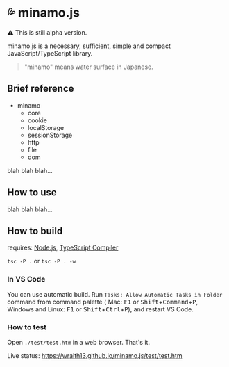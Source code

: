 # 💦 minamo.js

⚠ This is still alpha version.

minamo.js is a necessary, sufficient, simple and compact JavaScript/TypeScript library.

> "minamo" means water surface in Japanese.

## Brief reference

- minamo
    - core
    - cookie
    - localStorage
    - sessionStorage
    - http
    - file
    - dom

blah blah blah...

## How to use

blah blah blah...

## How to build

requires: [Node.js](https://nodejs.org/), [TypeScript Compiler](https://www.npmjs.com/package/typescript)

`tsc -P .` or `tsc -P . -w`

### In VS Code

You can use automatic build. Run `Tasks: Allow Automatic Tasks in Folder` command from command palette ( Mac: <kbd>F1</kbd> or <kbd>Shift</kbd>+<kbd>Command</kbd>+<kbd>P</kbd>, Windows and Linux: <kbd>F1</kbd> or <kbd>Shift</kbd>+<kbd>Ctrl</kbd>+<kbd>P</kbd>), and restart VS Code.

### How to test

Open `./test/test.htm` in a web browser. That's it.

Live status: <https://wraith13.github.io/minamo.js/test/test.htm>
